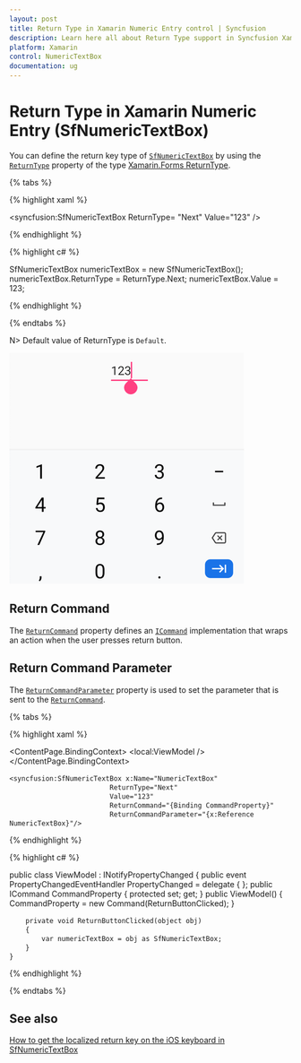 ```yaml
---
layout: post
title: Return Type in Xamarin Numeric Entry control | Syncfusion
description: Learn here all about Return Type support in Syncfusion Xamarin Numeric Entry (SfNumericTextBox) control and more.
platform: Xamarin
control: NumericTextBox
documentation: ug
---
```

# Return Type in Xamarin Numeric Entry (SfNumericTextBox)

You can define the return key type of [`SfNumericTextBox`](https://help.syncfusion.com/cr/xamarin/Syncfusion.SfNumericTextBox.XForms.SfNumericTextBox.html) by using the [`ReturnType`](https://help.syncfusion.com/cr/xamarin/Syncfusion.SfNumericTextBox.XForms.SfNumericTextBox.html#Syncfusion_SfNumericTextBox_XForms_SfNumericTextBox_ReturnType) property of the type [Xamarin.Forms ReturnType](https://docs.microsoft.com/en-us/dotnet/api/xamarin.forms.entry.returntype?view=xamarin-forms).

{% tabs %}

{% highlight xaml %}

<syncfusion:SfNumericTextBox ReturnType= "Next" Value="123" />
	
{% endhighlight %}

{% highlight c# %}

SfNumericTextBox numericTextBox = new SfNumericTextBox();
numericTextBox.ReturnType = ReturnType.Next;
numericTextBox.Value = 123;

{% endhighlight %}

{% endtabs %}

N> Default value of ReturnType is `Default`.

![Xamarin.Forms Numeric TextBox with return type](images/retureType.PNG)

## Return Command

The [`ReturnCommand`](https://help.syncfusion.com/cr/xamarin/Syncfusion.SfNumericTextBox.XForms.SfNumericTextBox.html#Syncfusion_SfNumericTextBox_XForms_SfNumericTextBox_ReturnCommand) property defines an [`ICommand`](https://docs.microsoft.com/en-us/dotnet/api/system.windows.input.icommand?view=netframework-4.8) implementation that wraps an action when the user presses return button.

## Return Command Parameter

The [`ReturnCommandParameter`](https://help.syncfusion.com/cr/xamarin/Syncfusion.SfNumericTextBox.XForms.SfNumericTextBox.html#Syncfusion_SfNumericTextBox_XForms_SfNumericTextBox_ReturnCommandParameter) property is used to set the parameter that is sent to the [`ReturnCommand`](https://help.syncfusion.com/cr/xamarin/Syncfusion.SfNumericTextBox.XForms.SfNumericTextBox.html#Syncfusion_SfNumericTextBox_XForms_SfNumericTextBox_ReturnCommand).

{% tabs %}

{% highlight xaml %}

  <ContentPage.BindingContext>
    <local:ViewModel />
 </ContentPage.BindingContext>

	<syncfusion:SfNumericTextBox x:Name="NumericTextBox"
                             ReturnType="Next"
                             Value="123"
                             ReturnCommand="{Binding CommandProperty}"
                             ReturnCommandParameter="{x:Reference NumericTextBox}"/>
                             	
{% endhighlight %}

{% highlight c# %}

  public class ViewModel : INotifyPropertyChanged
    {
        public event PropertyChangedEventHandler PropertyChanged = delegate { };
        public ICommand CommandProperty { protected set; get; }
        public ViewModel()
        {
            CommandProperty = new Command(ReturnButtonClicked);
        }
        
        private void ReturnButtonClicked(object obj)
        {
            var numericTextBox = obj as SfNumericTextBox;
        }
    }

{% endhighlight %}

{% endtabs %}

## See also

[How to get the localized return key on the iOS keyboard in SfNumericTextBox](https://www.syncfusion.com/kb/11630/how-to-get-the-localized-return-key-on-the-ios-keyboard-in-xamarin-forms-numeric-controls)
